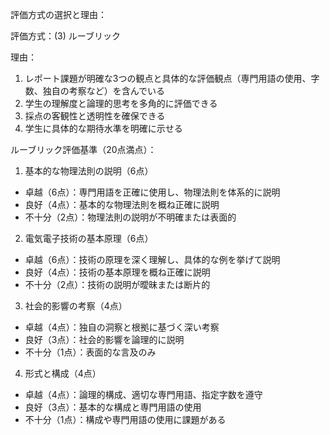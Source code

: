 評価方式の選択と理由：

評価方式：(3) ルーブリック

理由：
1. レポート課題が明確な3つの観点と具体的な評価観点（専門用語の使用、字数、独自の考察など）を含んでいる
2. 学生の理解度と論理的思考を多角的に評価できる
3. 採点の客観性と透明性を確保できる
4. 学生に具体的な期待水準を明確に示せる

ルーブリック評価基準（20点満点）：

1. 基本的な物理法則の説明（6点）
- 卓越（6点）：専門用語を正確に使用し、物理法則を体系的に説明
- 良好（4点）：基本的な物理法則を概ね正確に説明
- 不十分（2点）：物理法則の説明が不明確または表面的

2. 電気電子技術の基本原理（6点）
- 卓越（6点）：技術の原理を深く理解し、具体的な例を挙げて説明
- 良好（4点）：技術の基本原理を概ね正確に説明
- 不十分（2点）：技術の説明が曖昧または断片的

3. 社会的影響の考察（4点）
- 卓越（4点）：独自の洞察と根拠に基づく深い考察
- 良好（3点）：社会的影響を論理的に説明
- 不十分（1点）：表面的な言及のみ

4. 形式と構成（4点）
- 卓越（4点）：論理的構成、適切な専門用語、指定字数を遵守
- 良好（3点）：基本的な構成と専門用語の使用
- 不十分（1点）：構成や専門用語の使用に課題がある